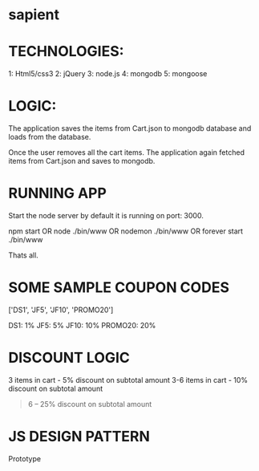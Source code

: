 # sapient

TECHNOLOGIES:
=========

1: Html5/css3
2: jQuery
3: node.js
4: mongodb
5: mongoose

LOGIC:
=========

The application saves the items from Cart.json to mongodb database and loads from the database.

Once the user removes all the cart items. The application again fetched items from Cart.json and saves to mongodb.


RUNNING APP
=========

Start the node server by default it is running on port: 3000.

npm start
OR
node ./bin/www
OR
nodemon ./bin/www
OR
forever start ./bin/www

Thats all.


SOME SAMPLE COUPON CODES
===========

['DS1', 'JF5', 'JF10', 'PROMO20']

DS1: 1%
JF5: 5%
JF10: 10%
PROMO20: 20%

DISCOUNT LOGIC
===========

3 items in cart - 5% discount on subtotal amount
3-6 items in cart - 10% discount on subtotal amount
>6 – 25% discount on subtotal amount

JS DESIGN PATTERN
===========

Prototype
